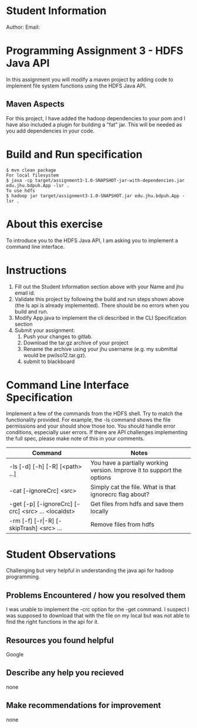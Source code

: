 # Student Information
Author: 
Email:

# Programming Assignment 3 - HDFS Java API
In this assignment you will modify a maven project by adding code to implement file system functions using the HDFS Java API.

## Maven Aspects
For this project, I have added the hadoop dependencies to your pom and I have also included a plugin for building a "fat" jar. This will be needed as you add dependencies in your code. 

# Build and Run specification
```
$ mvn clean package
For local filesystem
$ java -cp target/assignment3-1.0-SNAPSHOT-jar-with-dependencies.jar edu.jhu.bdpuh.App -lsr .
To use hdfs
$ hadoop jar target/assignment3-1.0-SNAPSHOT.jar edu.jhu.bdpuh.App -lsr .
```

# About this exercise
To introduce you to the HDFS Java API, I am asking you to implement a command line interface. 

# Instructions
1. Fill out the Student Information section above with your Name and jhu email id.
1. Validate this project by following the build and run steps shown above (the ls api is already implemented). There should be no errors when you build and run.
1. Modify App.java to implement the cli described in the CLI Specification section
1. Submit your assignment:
   1. Push your changes to gitlab.
   1. Download the tar.gz archive of your project
   1. Rename the archive using your jhu username (e.g. my submittal would be pwilso12.tar.gz). 
   1. submit to blackboard

# Command Line Interface Specification
Implement a few of the commands from the HDFS shell. Try to match the functionality provided. For example, the -ls command shows the file permissions and your should show those too. You should handle error conditions, especially user errors. If there are API challenges implementing the full spec, please make note of this in your comments.

Command | Notes
----------|---------------
\-ls \[\-d\] \[\-h\] \[\-R\] \[\<path\> ...\] | You have a partially working version. Improve it to support the options
\-cat \[\-ignoreCrc\] \<src\> | Simply cat the file. What is that ignorecrc flag about?
\-get \[\-p\] \[\-ignoreCrc\] \[\-crc\] \<src\> ... \<localdst\>| Get files from hdfs and save them locally
\-rm \[\-f\] \[\-r&#124;\-R\] \[\-skipTrash\] \<src\> ...| Remove files from hdfs

# Student Observations
Challenging but very helpful in understanding the java api for hadoop programming.

## Problems Encountered / how you resolved them
I was unable to implement the -crc option for the -get command. I suspect I was supposed to download that with the file 
on my local but was not able to find the right functions in the api for it.

## Resources you found helpful
Google 

## Describe any help you recieved
none

## Make recommendations for improvement
none
